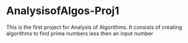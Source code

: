 # AnalysisofAlgos-Proj1
This is the first project for Analysis of Algorithms. It consists of creating algorithms to find prime numbers less then an input number
